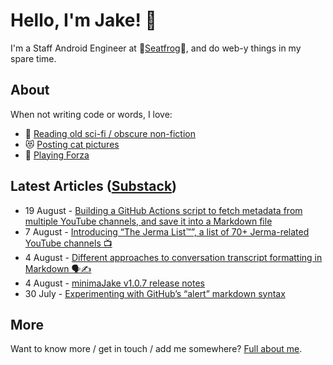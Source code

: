 # Hello, I'm Jake! 👋

I'm a Staff Android Engineer at 🐸[Seatfrog](https://seatfrog.com/)🐸, and do web-y things in my spare time. 

## About

When not writing code or words, I love:
* 🚀 [Reading old sci-fi / obscure non-fiction](https://www.goodreads.com/jakesteam)
* 😻 [Posting cat pictures](https://www.instagram.com/jakeleeuk/)
* 🚗 [Playing Forza](https://account.xbox.com/en-gb/profile?gamertag=JakeLeeUK)

## Latest Articles ([Substack](https://jakeweeklee.substack.com))

<!-- feed start -->
- 19 August - [Building a GitHub Actions script to fetch metadata from multiple YouTube channels, and save it into a Markdown file](https://blog.jakelee.co.uk/fetching-youtube-metadata-in-github-actions-and-persisting/)
- 7 August - [Introducing “The Jerma List™️”, a list of 70+ Jerma-related YouTube channels 📺](https://blog.jakelee.co.uk/jerma-fan-channel-list/)
- 4 August - [Different approaches to conversation transcript formatting in Markdown 🗣️✍️](https://blog.jakelee.co.uk/markdown-conversation-formatting/)
- 4 August - [minimaJake v1.0.7 release notes](https://minima.jakelee.co.uk/v1.0.7/)
- 30 July - [Experimenting with GitHub’s “alert” markdown syntax](https://blog.jakelee.co.uk/github-alert-experiments/)
<!-- feed end -->

## More

Want to know more / get in touch / add me somewhere? [Full about me](https://jakelee.co.uk/about/).
